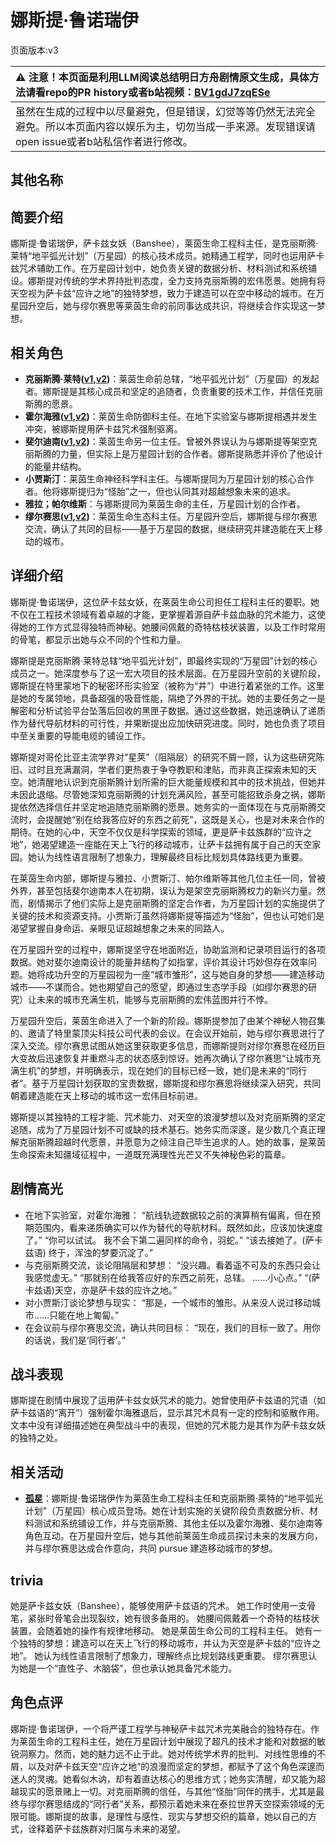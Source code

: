 # 娜斯提·鲁诺瑞伊
页面版本:v3
 

| :warning: 注意！本页面是利用LLM阅读总结明日方舟剧情原文生成，具体方法请看repo的PR history或者b站视频：[BV1gdJ7zqESe](https://www.bilibili.com/video/BV1gdJ7zqESe/)         |
|:----------------------------|
| 虽然在生成的过程中以尽量避免，但是错误，幻觉等等仍然无法完全避免。所以本页面内容以娱乐为主，切勿当成一手来源。发现错误请open issue或者b站私信作者进行修改。|



## 其他名称

## 简要介绍
娜斯提·鲁诺瑞伊，萨卡兹女妖（Banshee），莱茵生命工程科主任，是克丽斯腾·莱特“地平弧光计划”（万星园）的核心技术成员。她精通工程学，同时也运用萨卡兹咒术辅助工作。在万星园计划中，她负责关键的数据分析、材料测试和系统铺设。娜斯提对传统的学术界持批判态度，全力支持克丽斯腾的宏伟愿景。她拥有将天空视为萨卡兹“应许之地”的独特梦想，致力于建造可以在空中移动的城市。在万星园升空后，她与缪尔赛思等莱茵生命的前同事达成共识，将继续合作实现这一梦想。
## 相关角色
-   **克丽斯腾·莱特([v1](../chars/extended_char_336509.md),[v2](extended_char_336509.md))**：莱茵生命前总辖，“地平弧光计划”（万星园）的发起者。娜斯提是其核心成员和坚定的追随者，负责重要的技术工作，并信任克丽斯腾的愿景。
-   **霍尔海雅([v1](../chars/char_4027_heyak.md),[v2](char_4027_heyak.md))**：莱茵生命防御科主任。在地下实验室与娜斯提相遇并发生冲突，被娜斯提用萨卡兹咒术强制驱离。
-   **斐尔迪南([v1](../chars/extended_char_fei_er_di_nan.md),[v2](extended_char_fei_er_di_nan.md))**：莱茵生命另一位主任。曾被外界误认为与娜斯提等架空克丽斯腾的力量，但实际上是万星园计划的合作者。娜斯提熟悉并评价了他设计的能量井结构。
-   **小贾斯汀**：莱茵生命神经科学科主任。与娜斯提同为万星园计划的核心合作者。他将娜斯提归为“怪胎”之一，但也认同其对超越想象未来的追求。
-   **雅拉；帕尔维斯**：与娜斯提同为莱茵生命的主任，万星园计划的合作者。
-   **缪尔赛思([v1](../chars/char_249_mlyss.md),[v2](char_249_mlyss.md))**：莱茵生命生态科主任。万星园升空后，娜斯提与缪尔赛思交流，确认了共同的目标——基于万星园的数据，继续研究并建造能在天上移动的城市。
## 详细介绍
娜斯提·鲁诺瑞伊，这位萨卡兹女妖，在莱茵生命公司担任工程科主任的要职。她不仅在工程技术领域有着卓越的才能，更掌握着源自萨卡兹血脉的咒术能力，这使得她的工作方式显得独特而神秘。她腰间佩戴的奇特枯枝状装置，以及工作时常用的骨笔，都显示出她与众不同的个性和力量。

娜斯提是克丽斯腾·莱特总辖“地平弧光计划”，即最终实现的“万星园”计划的核心成员之一。她深度参与了这一宏大项目的技术层面。在万星园升空前的关键阶段，娜斯提在特里蒙地下的秘密环形实验室（被称为“井”）中进行着紧张的工作。这里是她的专属领地，具备超强的吸音性能，隔绝了外界的干扰。她的主要任务之一是解密和分析试验平台坠落后回收的黑匣子数据。通过这些数据，她迅速确认了递质作为替代导航材料的可行性，并果断提出应加快研究进度。同时，她也负责了项目中至关重要的导能电缆的铺设工作。

娜斯提对哥伦比亚主流学界对“星荚”（阻隔层）的研究不屑一顾，认为这些研究陈旧、过时且充满漏洞，学者们更热衷于争夺教职和津贴，而非真正探索未知的天空。她清醒地认识到克丽斯腾计划所需的巨大能量规模和其中的技术挑战，但她并未因此退缩。尽管她深知克丽斯腾的计划充满风险，甚至可能招致杀身之祸，娜斯提依然选择信任并坚定地追随克丽斯腾的愿景。她务实的一面体现在与克丽斯腾交流时，会提醒她“别在给我答应好的东西之前死”，这既是关心，也是对未来合作的期待。在她的心中，天空不仅仅是科学探索的领域，更是萨卡兹族群的“应许之地”，她渴望建造一座能在天上飞行的移动城市，让萨卡兹拥有属于自己的天空家园。她认为线性语言限制了想象力，理解最终目标比规划具体路线更为重要。

在莱茵生命内部，娜斯提与雅拉、小贾斯汀、帕尔维斯等其他几位主任一同，曾被外界，甚至包括斐尔迪南本人在初期，误认为是架空克丽斯腾权力的新兴力量。然而，剧情揭示了他们实际上是克丽斯腾的坚定合作者，为万星园计划的实施提供了关键的技术和资源支持。小贾斯汀虽然将娜斯提等描述为“怪胎”，但也认可她们是渴望掌握自身命运、亲眼见证超越想象之未来的同路人。

在万星园升空的过程中，娜斯提坚守在地面附近，协助监测和记录项目运行的各项数据。她对斐尔迪南设计的能量井结构了如指掌，评价其设计巧妙但存在效率问题。她将成功升空的万星园视为一座“城市雏形”，这与她自身的梦想——建造移动城市——不谋而合。她也期望自己的愿望，即通过生态学手段（如缪尔赛思的研究）让未来的城市充满生机，能够与克丽斯腾的宏伟蓝图并行不悖。

万星园升空后，莱茵生命进入了一个新的阶段。娜斯提参加了由某个神秘人物召集的、邀请了特里蒙顶尖科技公司代表的会议。在会议开始前，她与缪尔赛思进行了深入交流。缪尔赛思试图从她这里获取更多信息，而娜斯提则对缪尔赛思在经历巨大变故后迅速恢复并重燃斗志的状态感到惊讶。她再次确认了缪尔赛思“让城市充满生机”的梦想，并明确表示，现在她们的目标已经一致，她们是未来的“同行者”。基于万星园计划获取的宝贵数据，娜斯提和缪尔赛思将继续深入研究，共同朝着建造能在天上移动的城市这一宏伟目标前进。

娜斯提以其独特的工程才能、咒术能力、对天空的浪漫梦想以及对克丽斯腾的坚定追随，成为了万星园计划不可或缺的技术基石。她务实而深邃，是少数几个真正理解克丽斯腾超越时代愿景，并愿意为之倾注自己毕生追求的人。她的故事，是莱茵生命探索未知疆域征程中，一道既充满理性光芒又不失神秘色彩的篇章。
## 剧情高光
- 在地下实验室，对霍尔海雅：
  “航线轨迹数据较之前的演算稍有偏离，但在预期范围内，看来递质确实可以作为替代的导航材料。既然如此，应该加快速度了。”
  “你可以试试。 我不会下第二遍同样的命令，羽蛇。”
  “该去接她了。(萨卡兹语) 终于，浑浊的梦要沉淀了。”
- 与克丽斯腾交流，谈论阻隔层和梦想：
  “没兴趣。看着遥不可及的东西只会让我感觉虚无。”
  “那就别在给我答应好的东西之前死，总辖。 ......小心点。”
  “(萨卡兹语)天空，亦是萨卡兹的应许之地。”
- 对小贾斯汀谈论梦想与现实：
  “那是，一个城市的雏形。从来没人说过移动城市......只能在地上匍匐。”
- 在会议前与缪尔赛思交流，确认共同目标：
  “现在，我们的目标一致了。用你的话说，我们是‘同行者’。”
## 战斗表现
娜斯提在剧情中展现了运用萨卡兹女妖咒术的能力。她曾使用萨卡兹语的咒语（如萨卡兹语的“离开”）强制霍尔海雅退后，显示其咒术具有一定的控制和驱散作用。文本中没有详细描述她在典型战斗中的表现，但她的咒术能力是其作为萨卡兹女妖的独特之处。
## 相关活动
-   **[孤星](../stories/act25side.md)**：娜斯提·鲁诺瑞伊作为莱茵生命工程科主任和克丽斯腾·莱特的“地平弧光计划”（万星园）核心成员登场。她在计划实施的关键阶段负责数据分析、材料测试和系统铺设工作，并与克丽斯腾、其他主任以及霍尔海雅、斐尔迪南等角色互动。在万星园升空后，她与其他前莱茵生命成员探讨未来的发展方向，并与缪尔赛思达成合作意向，共同 pursue 建造移动城市的梦想。
## trivia
她是萨卡兹女妖（Banshee），能够使用萨卡兹语的咒术。
她工作时使用一支骨笔，紧张时骨笔会出现裂纹，她有很多备用的。
她腰间佩戴着一个奇特的枯枝状装置，会随着她的操作有规律地移动。
她是莱茵生命公司的工程科主任。
她有一个独特的梦想：建造可以在天上飞行的移动城市，并认为天空是萨卡兹的“应许之地”。
她认为线性语言限制了想象力，理解终点比规划路线更重要。
缪尔赛思认为她是一个“直性子、木脑袋”，但也承认她具备咒术能力。
## 角色点评
娜斯提·鲁诺瑞伊，一个将严谨工程学与神秘萨卡兹咒术完美融合的独特存在。作为莱茵生命的工程科主任，她在万星园计划中展现了超凡的技术才能和对数据的敏锐洞察力。然而，她的魅力远不止于此。她对传统学术界的批判、对线性思维的不屑，以及对萨卡兹天空“应许之地”的浪漫而坚定的梦想，都赋予了这个角色深邃而迷人的灵魂。她看似木讷，却有着直达核心的思维方式；她务实清醒，却又能为超越现实的愿景赌上一切。对克丽斯腾的信任，与其他“怪胎”同伴的携手，尤其是最终与缪尔赛思结成的“同行者”关系，都预示着她未来在泰拉世界天空探索领域的无限可能。娜斯提的故事，是理性与感性、现实与梦想交织的篇章，她以自己的方式，诠释着萨卡兹族群对归属与未来的渴望。